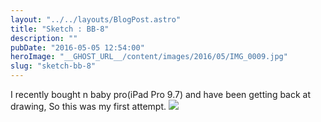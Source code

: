 ```yaml
---
layout: "../../layouts/BlogPost.astro"
title: "Sketch : BB-8"
description: ""
pubDate: "2016-05-05 12:54:00"
heroImage: "__GHOST_URL__/content/images/2016/05/IMG_0009.jpg"
slug: "sketch-bb-8"
---
```


I recently bought n baby pro(iPad Pro 9.7) and have been getting back at drawing, So this was my first attempt.
![](/content/images/2016/05/IMG_0009.jpg)
